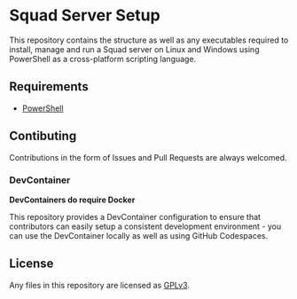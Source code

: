 # Squad Server Setup
This repository contains the structure as well as any executables required to install, manage and run a Squad server on Linux and Windows using PowerShell as a cross-platform scripting language.

## Requirements
- [PowerShell](https://github.com/PowerShell/PowerShell)

## Contibuting
Contributions in the form of Issues and Pull Requests are always welcomed.

### DevContainer
**DevContainers do require Docker**  

This repository provides a DevContainer configuration to ensure that contributors can easily setup a consistent development environment - you can use the DevContainer locally as well as using GitHub Codespaces.

## License
Any files in this repository are licensed as [GPLv3](https://github.com/Deutsche-Squad-Gemeinschaft/squad-server-setup/blob/main/LICENSE).
